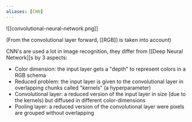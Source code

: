 ```yaml
---
aliases: [CNN]
---
```


![[convolutional-neural-network.png]]

(From the convolutional layer forward, [[RGB]] is taken into account)

CNN's are used a lot in image recognition, they differ from [[Deep Neural Network]]s by 3 aspects:

- Color dimension: the input layer gets a "depth" to represent colors in a RGB schema
- Reduced problem: the input layer is given to the convolutional layer in overlapping chunks called "kernels" (a hyperparameter)
- Convolutional layer: a reduced version of the input layer in size (due to the kernels) but diffused in different color-dimensions
- Pooling layer: a reduced version of the convolutional layer were pixels are grouped without overlapping